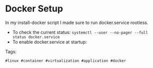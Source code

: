 # Docker Setup

In my install-docker script I made sure to run docker.service rootless.

* To check the current status: `systemctl --user --no-pager --full status docker.service`
* To enable docker.service at startup: 

Tags:

    #linux #container #virtualization #application #docker

